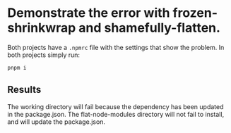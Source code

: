 # Demonstrate the error with frozen-shrinkwrap and shamefully-flatten.

Both projects have a `.npmrc` file with the settings that show the problem. In both projects simply run:

```bash
pnpm i
```

## Results

The working directory will fail because the dependency has been updated in the package.json. The flat-node-modules directory will not fail to install, and will update the package.json.